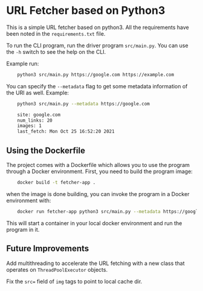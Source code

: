 # URL Fetcher based on Python3

This is a simple URL fetcher based on python3.
All the requirements have been noted in the ``requirements.txt`` file.

To run the CLI program, run the driver program ``src/main.py``.
You can use the ``-h`` switch to see the help on the CLI.

Example run:

``` bash
    python3 src/main.py https://google.com https://example.com
```

You can specify the ``--metadata`` flag to get some metadata information
of the URl as well. Example:

``` bash
    python3 src/main.py --metadata https://google.com
```

``` bash
    site: google.com
    num_links: 20
    images: 1
    last_fetch: Mon Oct 25 16:52:20 2021
```

## Using the Dockerfile

The project comes with a Dockerfile which allows you to use the program through
a Docker environment. First, you need to build the program image:

``` bash
    docker build -t fetcher-app .
```

when the image is done building, you can invoke the program in a Docker
environment with:

``` bash
    docker run fetcher-app python3 src/main.py --metadata https://google.com/
```

This will start a container in your local docker environment and run the program
in it.

## Future Improvements

Add multithreading to accelerate the URL fetching with a new class that
operates on ``ThreadPoolExecutor`` objects.

Fix the ``src=`` field of ``img`` tags to point to local cache dir.
